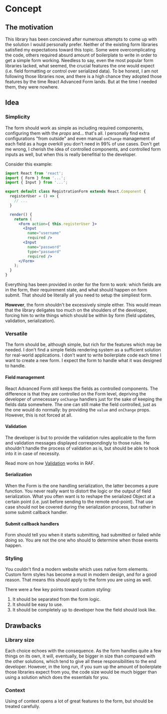 # Concept

## The motivation
This library has been concieved after numerous attempts to come up with the solution I would personally prefer. Neither of the existing form libraries satisfied my expectations toward this topic. Some were overcomplicating the code, others required absurd amount of boilerplate to write in order to get a simple form working. Needless to say, even the most popular form libraries lacked, what seemed, the crucial features the one would expect (i.e. field formatting or control over serialized data). To be honest, I am not following those libraries now, and there is a high chance they adopted those features by the time React Advanced Form lands. But at the time I needed them, they were nowhere.

## Idea

### Simplicity
The form should work as simple as including required components, configuring them with the *props* and... that's all. I personally find extra configurations "from outside" and even manual `onChange` management of each field as a huge overkill you don't need in 99% of use cases. Don't get me wrong, I cherish the idea of controlled components, and controlled form inputs as well, but when this is really benefitial to the developer.

Consider this example:

```jsx
import React from 'react';
import { Form } from '...';
import { Input } from '...';

export default class RegistrationForm extends React.Component {
  registerUser = () => {
    // ...
  }

  render() {
    return (
      <Form action={ this.registerUser }>
        <Input
          name="username"
          required />
        <Input
          name="password"
          type="password"
          required />
      </Form>
    );
  }
}
```

Everything has been provided in order for the form to work: which fields are in the form, their requirement state, and what should happen on form submit. That should be literally all you need to setup the simpliest form.

**However**, the form shouldn't be excessively simple either. This would mean that the library deligates too much on the shoulders of the developer, forcing him to write things which should be within by form (field updates, validation, serialization).

### Versatile
The form should be, although simple, but rich for the features which may be needed. I don't find a simple fields rendering system as a sufficient solution for real-world applications. I don't want to write boilerplate code each time I want to create a new form. I expect the form to handle what it was designed to handle.

#### Field management
React Advanced Form *still* keeps the fields as controlled components. The difference is that they are controlled on the Form level, depriving the developer of unnecessary `onChange` handlers just for the sake of keeping the fields data somewhere. The one can still make the field controlled, just as the one would do normally: by providing the `value` and `onChange` props. However, this is not forced at all.

#### Validation
The developer is but to provide the validation rules applicable to the form and validation messages displayed correspondingly to those rules. He shouldn't handle the process of validation as is, but should be able to hook into it in case of necessity.

Read more on how [Validation](../validation/getting-started.md) works in RAF.

#### Serialization
When the Form is the one handling serialization, the latter becomes a pure function. You never really want to distort the logic or the output of field serialization. What you often want is to reshape the serialized Object at a certain point (i.e. just before sending to the remote end-point). That use case should not be covered during the serialization process, but rather in some submit callback handler.

#### Submit callback handlers
Form should tell you when it starts submitting, had submitted or failed while doing so. You are not the one who should to determine when those events happen.

### Styling
You couldn't find a modern website which uses native form elements. Custom form styles has become a must in modern design, and for a good reason. That means this should apply to the form you are using as well.

There were a few key points toward custom styling:
1. It should be separated from the form logic.
1. It should be easy to use.
1. It should be completely up to developer how the field should look like.

## Drawbacks
### Library size
Each choice echoes with the consequence. As the form handles quite a few things on its own, it will, eventually, be bigger in size than compared with the other solutions, which tend to give all these responsibilities to the end developer. However, in the long run, if you sum up the amount of boilerplate those libraries expect from you, the code size would be much bigger than using a solution which does the essentials for you.

### Context
Using of context opens a lot of great features to the form, but should be treated carefully.




